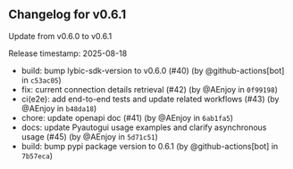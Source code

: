 ## Changelog for v0.6.1

Update from v0.6.0 to v0.6.1

Release timestamp: 2025-08-18

- build: bump lybic-sdk-version to v0.6.0 (#40) (by @github-actions[bot] in `c53ac05`) 
- fix: current connection details retrieval (#42) (by @AEnjoy in `0f99198`) 
- ci(e2e): add end-to-end tests and update related workflows (#43) (by @AEnjoy in `b48da18`) 
- chore: update openapi doc (#41) (by @AEnjoy in `6ab1fa5`) 
- docs: update Pyautogui usage examples and clarify asynchronous usage (#45) (by @AEnjoy in `5d71c51`) 
- build: bump pypi package version to 0.6.1 (by @github-actions[bot] in `7b57eca`) 
